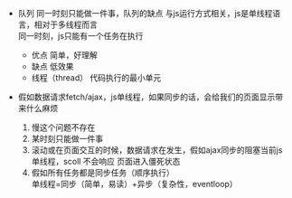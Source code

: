 - 队列 同一时刻只能做一件事，队列的缺点
    与js运行方式相关，js是单线程语言，相对于多线程而言  
    同一时刻，js只能有一个任务在执行  
    - 优点
        简单，好理解
    - 缺点
        低效果
    - 线程（thread）
        代码执行的最小单元

- 假如数据请求fetch/ajax，js单线程，如果同步的话，会给我们的页面显示带来什么麻烦
    1. 慢这个问题不存在
    2. 某时刻只能做一件事
    3. 滚动或在页面交互的时候，数据请求在发生，假如ajax同步的阻塞当前js单线程，scoll
    不会响应  页面进入僵死状态
    4. 假如所有任务都是同步任务（顺序执行）  
    单线程=同步（简单，易读）+异步（复杂性，eventloop）

